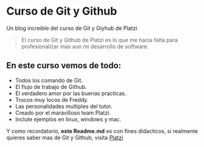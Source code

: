 # Curso de Git y Github
Un blog increible del curso de Git y Giyhub de Platzi

>  El curso de Git y Github de Platzi es lo que me hacia falta para profesionalizar mas aun mi desarrollo de software.

## En este curso vemos de todo:
- Todos los comando de Git.
- El flujo de trabajo de Github.
- El verdadero amor por las buenas practicas.
- Trucos muy locos de Freddy.
- Las personalidades multiples del tutor.
- Creado por el maravilloso team Platzi.
- Inclute ejemplos en linux, windows y mac.

Y como recordatorio, **este Readme.md** es con fines didacticos, si realmente quieres saber mas de Git y Github, visita [Platzi](http://www.platzi.com "Platzi")